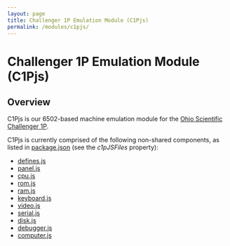```yaml
---
layout: page
title: Challenger 1P Emulation Module (C1Pjs)
permalink: /modules/c1pjs/
---
```


Challenger 1P Emulation Module (C1Pjs)
===

Overview
---
C1Pjs is our 6502-based machine emulation module for the [Ohio Scientific Challenger 1P](/docs/c1pjs/).

C1Pjs is currently comprised of the following non-shared components, as listed in [package.json](../../package.json)
(see the *c1pJSFiles* property):

* [defines.js](lib/defines.js)
* [panel.js](lib/panel.js)
* [cpu.js](lib/cpu.js)
* [rom.js](lib/rom.js)
* [ram.js](lib/ram.js)
* [keyboard.js](lib/keyboard.js)
* [video.js](lib/video.js)
* [serial.js](lib/serial.js)
* [disk.js](lib/disk.js)
* [debugger.js](lib/debugger.js)
* [computer.js](lib/computer.js)
